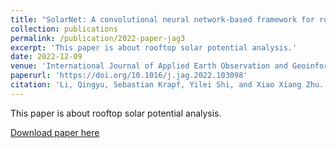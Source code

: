 ```yaml
---
title: "SolarNet: A convolutional neural network-based framework for rooftop solar potential estimation from aerial imagery"
collection: publications
permalink: /publication/2022-paper-jag3
excerpt: 'This paper is about rooftop solar potential analysis.'
date: 2022-12-09
venue: 'International Journal of Applied Earth Observation and Geoinformation'
paperurl: 'https://doi.org/10.1016/j.jag.2022.103098'
citation: 'Li, Qingyu, Sebastian Krapf, Yilei Shi, and Xiao Xiang Zhu. "SolarNet: A convolutional neural network-based framework for rooftop solar potential estimation from aerial imagery." International Journal of Applied Earth Observation and Geoinformation 116 (2023): 103098.'
---
```

This paper is about rooftop solar potential analysis.

[Download paper here](https://github.com/lqycrystal/qingyuli.github.io/tree/main/files/2022-paper-jag3.pdf)
